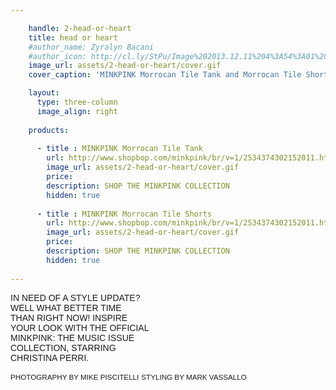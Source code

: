 ```yaml
---

    handle: 2-head-or-heart
    title: head or heart
    #author_name: Zyralyn Bacani
    #author_icon: http://cl.ly/StPu/Image%202013.12.11%204%3A54%3A01%20pm.png
    image_url: assets/2-head-or-heart/cover.gif
    cover_caption: 'MINKPINK Morrocan Tile Tank and Morrocan Tile Short'

    layout:
      type: three-column
      image_align: right
    
    products:
  
      - title : MINKPINK Morrocan Tile Tank 
        url: http://www.shopbop.com/minkpink/br/v=1/2534374302152011.htm#1
        image_url: assets/2-head-or-heart/cover.gif
        price: 
        description: SHOP THE MINKPINK COLLECTION
        hidden: true
        
      - title : MINKPINK Morrocan Tile Shorts 
        url: http://www.shopbop.com/minkpink/br/v=1/2534374302152011.htm#2
        image_url: assets/2-head-or-heart/cover.gif
        price: 
        description: SHOP THE MINKPINK COLLECTION
        hidden: true
        
---
```

<style>
  h1.title {
    background: url(assets/2-head-or-heart/cover-heading.svg) no-repeat;
    background-size: contain;
    color: transparent;
    height: 220px;
  }

  p { font-family: "Trebuchet MS", Helvetica, sans-serif}
  big { font-size: 120% }
  p > span { font-style: normal; }

  #header-image {
    position: relative;
    margin-left: -93px;
    max-width: initial;
    width: 310px;
  }

  @media only screen and (min-width: 768px) {
    article.page[data-page="2-head-or-heart"] header .title {
      position: absolute;
      top: 0;
      left: 0;
      margin-top: 40px;
      margin-left: 24px;
      width: 447px;
      height: 363px;
    }

    article.page[data-page="2-head-or-heart"] .body {
      margin-top: 430px;
    }
  }
</style>

<span><bold>IN NEED OF A STYLE UPDATE?     
  WELL WHAT BETTER TIME     
  THAN RIGHT NOW! INSPIRE      
  YOUR LOOK WITH THE OFFICIAL     
  MINKPINK: THE MUSIC ISSUE    
  COLLECTION, STARRING    
  CHRISTINA PERRI.</bold></span>

<small>PHOTOGRAPHY BY MIKE PISCITELLI</small>
<small>STYLING BY MARK VASSALLO</small>
